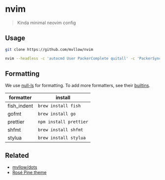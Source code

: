 # nvim

> Kinda minimal neovim config

## Usage

```sh
git clone https://github.com/mvllow/nvim
```

```sh
nvim --headless -c 'autocmd User PackerComplete quitall' -c 'PackerSync'
```

## Formatting

We use [null-ls](https://github.com/jose-elias-alvarez/null-ls.nvim) for formatting. To add more formatters, see their [builtins](https://github.com/jose-elias-alvarez/null-ls.nvim/blob/main/lua/null-ls/builtins/formatting.lua).

| formatter   | install                |
| ----------- | ---------------------- |
| fish_indent | `brew install fish`    |
| gofmt       | `brew install go`      |
| prettier    | `npm install prettier` |
| shfmt       | `brew install shfmt`   |
| stylua      | `brew install stylua`  |

## Related

- [mvllow/dots](https://github.com/mvllow/dots)
- [Rosé Pine theme](https://github.com/rose-pine/neovim)
